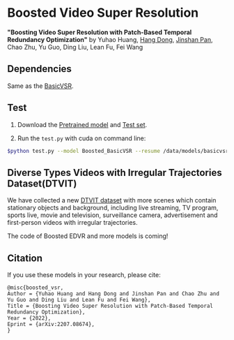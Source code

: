 # Boosted Video Super Resolution
**"Boosting Video Super Resolution with Patch-Based Temporal Redundancy Optimization"** 
by Yuhao Huang, [Hang Dong](https://sites.google.com/view/hdong/%E9%A6%96%E9%A1%B5), [Jinshan Pan](https://jspan.github.io/), Chao Zhu, Yu Guo, Ding Liu, Lean Fu, Fei Wang

## Dependencies
Same as the [BasicVSR](https://github.com/open-mmlab/mmediting).

## Test
1. Download the [Pretrained model](https://github.com/HYHsimon/Boosted-VSR/models/README.md) and [Test set](https://pan.baidu.com/s/1YvEkNOgmhQfldXzEJjcrMA?pwd=py43).

2. Run the ``test.py`` with cuda on command line: 
```bash
$python test.py --model Boosted_BasicVSR --resume /data/models/basicvsr_reds4.pth --dataset_test /data/DTVIT-test --save_path /data/hyh/DTVIT_result --gpu_ids 0
```

## Diverse Types Videos with Irregular Trajectories Dataset(DTVIT)
We have collected a new [DTVIT dataset](0https://pan.baidu.com/s/1mN21yiHykrMAWF40Vj2hqw?pwd=rkga) with more scenes which contain stationary
objects and background, including live streaming, TV program, sports live, movie and television, surveillance
camera, advertisement and first-person videos with
irregular trajectories.

The code of Boosted EDVR and more models is coming!

## Citation

If you use these models in your research, please cite:
```
@misc{boosted_vsr,
Author = {Yuhao Huang and Hang Dong and Jinshan Pan and Chao Zhu and Yu Guo and Ding Liu and Lean Fu and Fei Wang},
Title = {Boosting Video Super Resolution with Patch-Based Temporal Redundancy Optimization},
Year = {2022},
Eprint = {arXiv:2207.08674},
}
```
